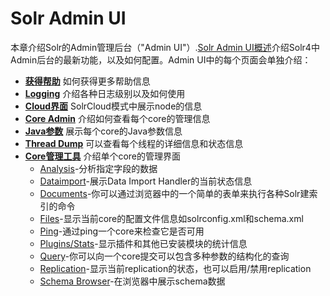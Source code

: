 # Solr Admin UI #
本章介绍Solr的Admin管理后台（"Admin UI"）.[Solr Admin UI概述](1.4.1-overview-of-the-solr-admin-ui.md)介绍Solr4中Admin后台的最新功能，以及如何配置。Admin UI中的每个页面会单独介绍：

- **[获得帮助](1.4.2-getting-assistance.md)** 如何获得更多帮助信息
- **[Logging](1.4.3-logging.md)** 介绍各种日志级别以及如何使用
- **[Cloud界面](1.4.4-cloud-screens.md)** SolrCloud模式中展示node的信息
- **[Core Admin](1.4.5-core-admin.md)** 介绍如何查看每个core的管理信息
- **[Java参数](1.4.6-java-properties.md)** 展示每个core的Java参数信息
- **[Thread Dump](1.4.7-thread-dump.md)** 可以查看每个线程的详细信息和状态信息
- **[Core管理工具](1.4.8.0-core-specific-tools.md)** 介绍单个core的管理界面
	- [Analysis](1.4.8.1-analysis-screen.md)-分析指定字段的数据
	- [Dataimport](1.4.8.2-dataimport-screen.md)-展示Data Import Handler的当前状态信息
	- [Documents](1.4.8.3-documents-screen.md)-你可以通过浏览器中的一个简单的表单来执行各种Solr建索引的命令
	- [Files](1.4.8.4-files-screen.md)-显示当前core的配置文件信息如solrconfig.xml和schema.xml
	- [Ping](1.4.8.5-ping.md)-通过ping一个core来检查它是否可用
	- [Plugins/Stats](1.4.8.6-plugins-and-stats-screen.md)-显示插件和其他已安装模块的统计信息
	- [Query](1.4.8.7-query-screen.md)-你可以向一个core提交可以包含多种参数的结构化的查询
	- [Replication](1.4.8.8-replication-screen.md)-显示当前replication的状态，也可以启用/禁用replication
	- [Schema Browser](1.4.8.9-schema-browser-screen.md)-在浏览器中展示schema数据
